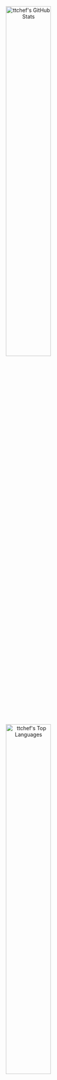 
<div align="center">
  <a href="https://github.com/ttchef">
    <img src="https://github-readme-stats.vercel.app/api?username=HaraldWik&hide_title=false&hide_rank=false&show_icons=true&include_all_commits=true&count_private=true&disable_animations=false&theme=dracula&locale=en&hide_border=false"
         alt="ttchef's GitHub Stats"
         style="width: 49%; display: inline-block; vertical-align: top; margin: 1%;" />
  </a>

  <a href="https://github.com/ttchef">
    <img src="https://github-readme-stats.vercel.app/api/top-langs/?username=HaraldWik&layout=compact&theme=dracula&hide_title=false"
         alt="ttchef's Top Languages"
         style="width: 49%; display: inline-block; vertical-align: top; margin: 1%;" />
  </a>
</div>
